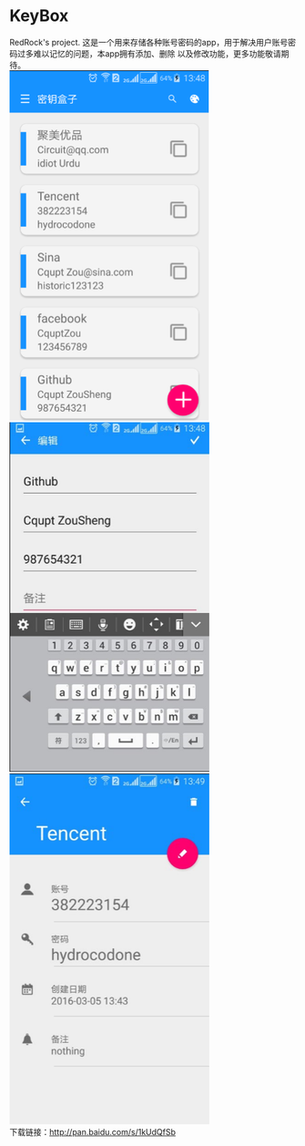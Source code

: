 # KeyBox
RedRock's project.
这是一个用来存储各种账号密码的app，用于解决用户账号密码过多难以记忆的问题，本app拥有添加、删除 以及修改功能，更多功能敬请期待。   
![image](https://github.com/CquptZouSheng/KeyBox/blob/master/app/src/main/res/drawable/ScreenImage/QQ%E6%88%AA%E5%9B%BE20160305141807.png)
![image](https://github.com/CquptZouSheng/KeyBox/blob/master/app/src/main/res/drawable/ScreenImage/QQ%E6%88%AA%E5%9B%BE20160305142029.png)
![image](https://github.com/CquptZouSheng/KeyBox/blob/master/app/src/main/res/drawable/ScreenImage/QQ%E6%88%AA%E5%9B%BE20160305142051.png)  
下载链接：http://pan.baidu.com/s/1kUdQfSb   

